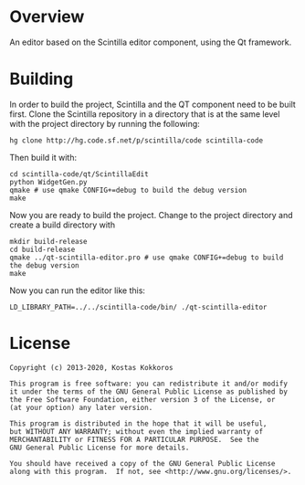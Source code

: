 Overview
========

An editor based on the Scintilla editor component, using the Qt framework.

Building
========

In order to build the project, Scintilla and the QT component need to be built first. Clone the Scintilla repository in
a directory that is at the same level with the project directory by running the following:

```shell script
hg clone http://hg.code.sf.net/p/scintilla/code scintilla-code
```

Then build it with:

```shell script
cd scintilla-code/qt/ScintillaEdit
python WidgetGen.py
qmake # use qmake CONFIG+=debug to build the debug version
make
```

Now you are ready to build the project. Change to the project directory and create a build directory with

```shell script
mkdir build-release
cd build-release
qmake ../qt-scintilla-editor.pro # use qmake CONFIG+=debug to build the debug version
make
```

Now you can run the editor like this:

```shell script
LD_LIBRARY_PATH=../../scintilla-code/bin/ ./qt-scintilla-editor
```

License
=======

```
Copyright (c) 2013-2020, Kostas Kokkoros

This program is free software: you can redistribute it and/or modify
it under the terms of the GNU General Public License as published by
the Free Software Foundation, either version 3 of the License, or
(at your option) any later version.

This program is distributed in the hope that it will be useful,
but WITHOUT ANY WARRANTY; without even the implied warranty of
MERCHANTABILITY or FITNESS FOR A PARTICULAR PURPOSE.  See the
GNU General Public License for more details.

You should have received a copy of the GNU General Public License
along with this program.  If not, see <http://www.gnu.org/licenses/>.
```
